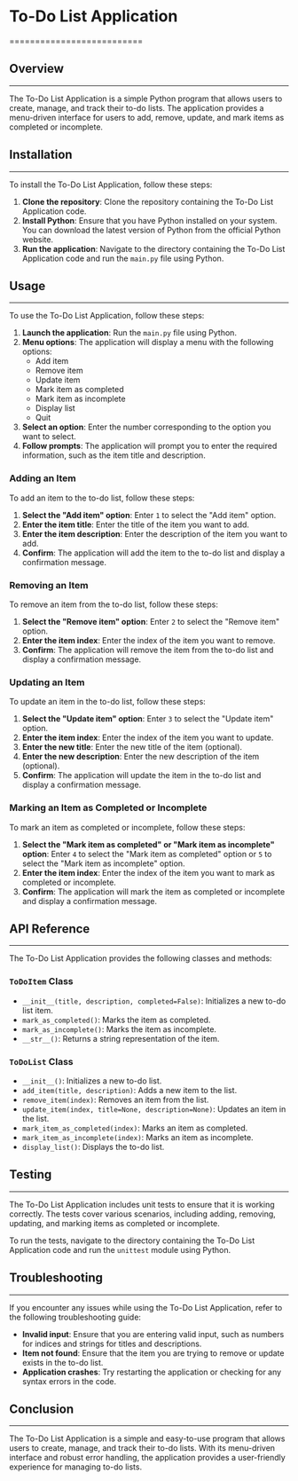 # To-Do List Application
==========================

## Overview
-----------

The To-Do List Application is a simple Python program that allows users to create, manage, and track their to-do lists. The application provides a menu-driven interface for users to add, remove, update, and mark items as completed or incomplete.

## Installation
------------

To install the To-Do List Application, follow these steps:

1. **Clone the repository**: Clone the repository containing the To-Do List Application code.
2. **Install Python**: Ensure that you have Python installed on your system. You can download the latest version of Python from the official Python website.
3. **Run the application**: Navigate to the directory containing the To-Do List Application code and run the `main.py` file using Python.

## Usage
-----

To use the To-Do List Application, follow these steps:

1. **Launch the application**: Run the `main.py` file using Python.
2. **Menu options**: The application will display a menu with the following options:
	* Add item
	* Remove item
	* Update item
	* Mark item as completed
	* Mark item as incomplete
	* Display list
	* Quit
3. **Select an option**: Enter the number corresponding to the option you want to select.
4. **Follow prompts**: The application will prompt you to enter the required information, such as the item title and description.

### Adding an Item

To add an item to the to-do list, follow these steps:

1. **Select the "Add item" option**: Enter `1` to select the "Add item" option.
2. **Enter the item title**: Enter the title of the item you want to add.
3. **Enter the item description**: Enter the description of the item you want to add.
4. **Confirm**: The application will add the item to the to-do list and display a confirmation message.

### Removing an Item

To remove an item from the to-do list, follow these steps:

1. **Select the "Remove item" option**: Enter `2` to select the "Remove item" option.
2. **Enter the item index**: Enter the index of the item you want to remove.
3. **Confirm**: The application will remove the item from the to-do list and display a confirmation message.

### Updating an Item

To update an item in the to-do list, follow these steps:

1. **Select the "Update item" option**: Enter `3` to select the "Update item" option.
2. **Enter the item index**: Enter the index of the item you want to update.
3. **Enter the new title**: Enter the new title of the item (optional).
4. **Enter the new description**: Enter the new description of the item (optional).
5. **Confirm**: The application will update the item in the to-do list and display a confirmation message.

### Marking an Item as Completed or Incomplete

To mark an item as completed or incomplete, follow these steps:

1. **Select the "Mark item as completed" or "Mark item as incomplete" option**: Enter `4` to select the "Mark item as completed" option or `5` to select the "Mark item as incomplete" option.
2. **Enter the item index**: Enter the index of the item you want to mark as completed or incomplete.
3. **Confirm**: The application will mark the item as completed or incomplete and display a confirmation message.

## API Reference
--------------

The To-Do List Application provides the following classes and methods:

### `ToDoItem` Class

* `__init__(title, description, completed=False)`: Initializes a new to-do list item.
* `mark_as_completed()`: Marks the item as completed.
* `mark_as_incomplete()`: Marks the item as incomplete.
* `__str__()`: Returns a string representation of the item.

### `ToDoList` Class

* `__init__()`: Initializes a new to-do list.
* `add_item(title, description)`: Adds a new item to the list.
* `remove_item(index)`: Removes an item from the list.
* `update_item(index, title=None, description=None)`: Updates an item in the list.
* `mark_item_as_completed(index)`: Marks an item as completed.
* `mark_item_as_incomplete(index)`: Marks an item as incomplete.
* `display_list()`: Displays the to-do list.

## Testing
---------

The To-Do List Application includes unit tests to ensure that it is working correctly. The tests cover various scenarios, including adding, removing, updating, and marking items as completed or incomplete.

To run the tests, navigate to the directory containing the To-Do List Application code and run the `unittest` module using Python.

## Troubleshooting
-----------------

If you encounter any issues while using the To-Do List Application, refer to the following troubleshooting guide:

* **Invalid input**: Ensure that you are entering valid input, such as numbers for indices and strings for titles and descriptions.
* **Item not found**: Ensure that the item you are trying to remove or update exists in the to-do list.
* **Application crashes**: Try restarting the application or checking for any syntax errors in the code.

## Conclusion
----------

The To-Do List Application is a simple and easy-to-use program that allows users to create, manage, and track their to-do lists. With its menu-driven interface and robust error handling, the application provides a user-friendly experience for managing to-do lists.